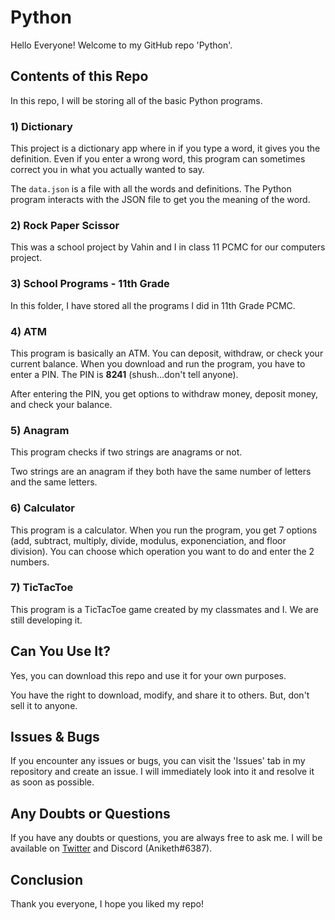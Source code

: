 # Python

Hello Everyone! Welcome to my GitHub repo 'Python'.

## Contents of this Repo

In this repo, I will be storing all of the basic Python programs.

### 1) Dictionary

This project is a dictionary app where in if you type a word, it gives you the definition. Even if you enter a wrong word, this program can sometimes correct you in what you actually wanted to say.

The `data.json` is a file with all the words and definitions. The Python program interacts with the JSON file to get you the meaning of the word.

### 2) Rock Paper Scissor

This was a school project by Vahin and I in class 11 PCMC for our computers project.

### 3) School Programs - 11th Grade

In this folder, I have stored all the programs I did in 11th Grade PCMC.

### 4) ATM

This program is basically an ATM. You can deposit, withdraw, or check your current balance. When you download and run the program, you have to enter a PIN. The PIN is **8241** (shush...don't tell anyone).

After entering the PIN, you get options to withdraw money, deposit money, and check your balance.

### 5) Anagram

This program checks if two strings are anagrams or not.

Two strings are an anagram if they both have the same number of letters and the same letters.

### 6) Calculator

This program is a calculator. When you run the program, you get 7 options (add, subtract, multiply, divide, modulus, exponenciation, and floor division). You can choose which operation you want to do and enter the 2 numbers.

### 7) TicTacToe

This program is a TicTacToe game created by my classmates and I. We are still developing it.

## Can You Use It?

Yes, you can download this repo and use it for your own purposes.

You have the right to download, modify, and share it to others. But, don't sell it to anyone.

## Issues & Bugs

If you encounter any issues or bugs, you can visit the 'Issues' tab in my repository and create an issue. I will immediately look into it and resolve it as soon as possible.

## Any Doubts or Questions

If you have any doubts or questions, you are always free to ask me. I will be available on [Twitter](https://twitter.com/anikethchavare) and Discord (Aniketh#6387).

## Conclusion

Thank you everyone, I hope you liked my repo!
